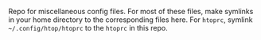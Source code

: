 Repo for miscellaneous config files.  For most of these files, make
symlinks in your home directory to the corresponding files here.  For
`htoprc`, symlink `~/.config/htop/htoprc` to the `htoprc` in this repo.
